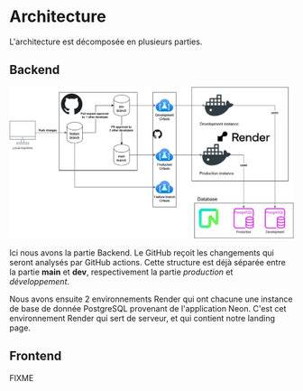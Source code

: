 # Architecture

L'architecture est décomposée en plusieurs parties.

## Backend

![Architecture Backend](./images/budy-archi.drawio.png)

Ici nous avons la partie Backend. Le GitHub reçoit les changements qui seront analysés par GitHub actions. Cette structure est déjà séparée entre la partie **main** et **dev**, respectivement la partie *production* et *développement*.

Nous avons ensuite 2 environnements Render qui ont chacune une instance de base de donnée PostgreSQL provenant de l'application Neon. C'est cet environnement Render qui sert de serveur, et qui contient notre landing page.

## Frontend

FIXME
